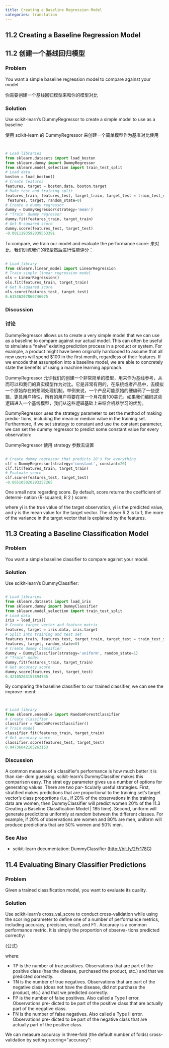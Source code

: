 ```yaml
---
title: Creating a Baseline Regression Model
categories: translation
---
```


## 11.2 Creating a Baseline Regression Model

## 11.2 创建一个基线回归模型

### Problem
You want a simple baseline regression model to compare against your model

你需要创建一个基线回归模型来和你的模型对比
 

 
### Solution

Use scikit-learn’s DummyRegressor to create a simple model to use as a baseline

使用 scikit-learn 的 DummyRegressor 来创建一个简单模型作为基准对比使用

```Python


# Load libraries
from sklearn.datasets import load_boston
from sklearn.dummy import DummyRegressor
from sklearn.model_selection import train_test_split
# Load data
boston = load_boston()
# Create features
features, target = boston.data, boston.target
# Make test and training split
features_train, features_test, target_train, target_test = train_test_split(
 features, target, random_state=0)
# Create a dummy regressor
dummy = DummyRegressor(strategy='mean')
# "Train" dummy regressor
dummy.fit(features_train, target_train)
# Get R-squared score
dummy.score(features_test, target_test)
-0.0011193592039553391


```

To compare, we train our model and evaluate the performance score:
来对比，我们训练我们的模型然后进行性能评分：

```Python 

# Load library
from sklearn.linear_model import LinearRegression
# Train simple linear regression model
ols = LinearRegression()
ols.fit(features_train, target_train)
# Get R-squared score
ols.score(features_test, target_test)
0.63536207866746675

```

### Discussion

### 讨论

DummyRegressor allows us to create a very simple model that we can use as a baseline
to compare against our actual model. This can often be useful to simulate a “naive”
existing prediction process in a product or system. For example, a product might
have been originally hardcoded to assume that all new users will spend $100 in the
first month, regardless of their features. If we encode that assumption into a baseline
model, we are able to concretely state the benefits of using a machine learning
approach.

DummyRegressor 允许我们的创建一个非常简单的模型，用来作为基线参考，从而可以和我们的真实模型作为对比。它是非常有用的，在系统或者产品中，去模拟一个原始存在的预测处理机制。举例来说，一个产品可能原始的硬编码了一些逻辑，更具用户特性，所有的用户将要在第一个月花费100美元。如果我们编码这些逻辑进入一个基线模型，我们从这些逻辑基础上来结合机器学习的优势。

DummyRegressor uses the strategy parameter to set the method of making predic‐
tions, including the mean or median value in the training set. Furthermore, if we set
strategy to constant and use the constant parameter, we can set the dummy
regressor to predict some constant value for every observation:

DummyRegressor 使用 strategy 参数去设置

```Python 

# Create dummy regressor that predicts 20's for everything
clf = DummyRegressor(strategy='constant', constant=20)
clf.fit(features_train, target_train)
# Evaluate score
clf.score(features_test, target_test)
-0.065105020293257265


```

One small note regarding score. By default, score returns the coefficient of determi‐
nation (R-squared, R
2
) score:

where yi
 is the true value of the target observation, yi
 is the predicted value, and ȳ is
the mean value for the target vector.
The closer R
2
is to 1, the more of the variance in the target vector that is explained by
the features.

## 11.3 Creating a Baseline Classification Model

### Problem

You want a simple baseline classifier to compare against your model.

### Solution 

Use scikit-learn’s DummyClassifier:

```Python

# Load libraries
from sklearn.datasets import load_iris
from sklearn.dummy import DummyClassifier
from sklearn.model_selection import train_test_split
# Load data
iris = load_iris()
# Create target vector and feature matrix
features, target = iris.data, iris.target
# Split into training and test set
features_train, features_test, target_train, target_test = train_test_split(
features, target, random_state=0)
# Create dummy classifier
dummy = DummyClassifier(strategy='uniform', random_state=1)
# "Train" model
dummy.fit(features_train, target_train)
# Get accuracy score
dummy.score(features_test, target_test)
0.42105263157894735

```

By comparing the baseline classifier to our trained classifier, we can see the improve‐
ment:

```python


# Load library
from sklearn.ensemble import RandomForestClassifier
# Create classifier
classifier = RandomForestClassifier()
# Train model
classifier.fit(features_train, target_train)
# Get accuracy score
classifier.score(features_test, target_test)
0.94736842105263153

```

### Discussion

A common measure of a classifier’s performance is how much better it is than ran‐
dom guessing. scikit-learn’s DummyClassifier makes this comparison easy. The strat
egy parameter gives us a number of options for generating values. There are two par‐
ticularly useful strategies. First, stratified makes predictions that are proportional
to the training set’s target vector’s class proportions (i.e., if 20% of the observations in
the training data are women, then DummyClassifier will predict women 20% of the
11.3 Creating a Baseline Classification Model | 185
time). Second, uniform will generate predictions uniformly at random between the
different classes. For example, if 20% of observations are women and 80% are men,
uniform will produce predictions that are 50% women and 50% men.


### See Also

- scikit-learn documentation: DummyClassifier (http://bit.ly/2Fr178G)

## 11.4 Evaluating Binary Classifier Predictions

### Problem

Given a trained classification model, you want to evaluate its quality.

### Solution

Use scikit-learn’s cross_val_score to conduct cross-validation while using the scor
ing parameter to define one of a number of performance metrics, including accuracy,
precision, recall, and F1
.
Accuracy is a common performance metric. It is simply the proportion of observa‐
tions predicted correctly:

{公式}

where:

- TP is the number of true positives. Observations that are part of the positive class
(has the disease, purchased the product, etc.) and that we predicted correctly.
- TN is the number of true negatives. Observations that are part of the negative
class (does not have the disease, did not purchase the product, etc.) and that we
predicted correctly.
- FP is the number of false positives. Also called a Type I error. Observations pre‐
dicted to be part of the positive class that are actually part of the negative class.
- FN is the number of false negatives. Also called a Type II error. Observations pre‐
dicted to be part of the negative class that are actually part of the positive class.

We can measure accuracy in three-fold (the default number of folds) cross-validation
by setting scoring="accuracy":